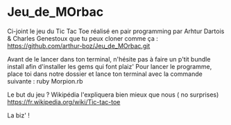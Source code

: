 # Jeu_de_MOrbac

Ci-joint le jeu du Tic Tac Toe réalisé en pair programming par Arhtur Dartois & Charles Genestoux que tu peux cloner comme ça :
https://github.com/arthur-boz/Jeu_de_MOrbac.git

Avant de le lancer dans ton terminal, n'hésite pas à faire un p'tit bundle install afin d'installer les gems qui font plaiz'
Pour lancer le programme, place toi dans notre dossier et lance ton terminal avec la commande suivante : ruby Morpion.rb

Le but du jeu ? Wikipédia l'expliquera bien mieux que nous ( no surprises)
https://fr.wikipedia.org/wiki/Tic-tac-toe

La biz' ! 
